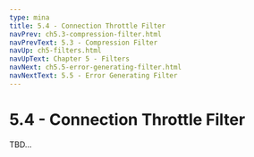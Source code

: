 ```yaml
---
type: mina
title: 5.4 - Connection Throttle Filter
navPrev: ch5.3-compression-filter.html
navPrevText: 5.3 - Compression Filter
navUp: ch5-filters.html
navUpText: Chapter 5 - Filters
navNext: ch5.5-error-generating-filter.html
navNextText: 5.5 - Error Generating Filter
---
```


# 5.4 - Connection Throttle Filter

TBD...
